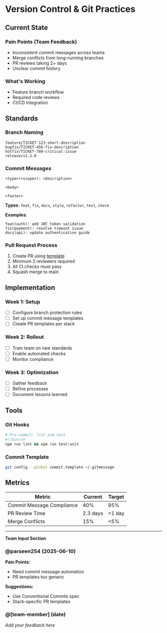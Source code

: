 # Version Control & Git Practices

## Current State

### Pain Points (Team Feedback)
- Inconsistent commit messages across teams
- Merge conflicts from long-running branches  
- PR reviews taking 2+ days
- Unclear commit history

### What's Working
- Feature branch workflow
- Required code reviews
- CI/CD integration

## Standards

### Branch Naming
```
feature/TICKET-123-short-description
bugfix/TICKET-456-fix-description  
hotfix/TICKET-789-critical-issue
release/v1.2.0
```

### Commit Messages
```
<type>(<scope>): <description>

<body>

<footer>
```

**Types**: `feat`, `fix`, `docs`, `style`, `refactor`, `test`, `chore`

**Examples**:
```
feat(auth): add JWT token validation
fix(payment): resolve timeout issue  
docs(api): update authentication guide
```

### Pull Request Process
1. Create PR using [template](../templates/pr-template.md)
2. Minimum 2 reviewers required
3. All CI checks must pass
4. Squash merge to main

## Implementation

### Week 1: Setup
- [ ] Configure branch protection rules
- [ ] Set up commit message templates
- [ ] Create PR templates per stack

### Week 2: Rollout  
- [ ] Train team on new standards
- [ ] Enable automated checks
- [ ] Monitor compliance

### Week 3: Optimization
- [ ] Gather feedback
- [ ] Refine processes
- [ ] Document lessons learned

## Tools

### Git Hooks
```bash
# Pre-commit: lint and test
#!/bin/sh
npm run lint && npm run test:unit
```

### Commit Template
```bash
git config --global commit.template ~/.gitmessage
```

## Metrics

| Metric | Current | Target |
|--------|---------|---------|
| Commit Message Compliance | 40% | 95% |
| PR Review Time | 2.3 days | <1 day |
| Merge Conflicts | 15% | <5% |

---

**Team Input Section**

### @parseen254 (2025-06-10)
**Pain Points:**
- Need commit message automation
- PR templates too generic

**Suggestions:**
- Use Conventional Commits spec
- Stack-specific PR templates

### @[team-member] (date)
*Add your feedback here*